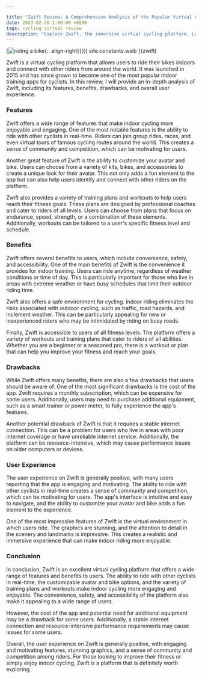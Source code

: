 ```yaml
---

title: "Zwift Review: A Comprehensive Analysis of the Popular Virtual Cycling Platform"
date: 2023-02-20 1:00:00 +0200
tags: cycling virtual review
description: "Explore Zwift, the immersive virtual cycling platform. Learn about its features, benefits, and drawbacks in our comprehensive review."
---
```

[![riding a bike](https://i.imgur.com/GBg6PWet.png){: .align-right}]({{ site.constants.wsib }}zwift)

Zwift is a virtual cycling platform that allows users to ride their bikes indoors and connect with other riders from around the world. It was launched in 2015 and has since grown to become one of the most popular indoor training apps for cyclists. In this review, I will provide an in-depth analysis of Zwift, including its features, benefits, drawbacks, and overall user experience.

### Features

Zwift offers a wide range of features that make indoor cycling more enjoyable and engaging. One of the most notable features is the ability to ride with other cyclists in real-time. Riders can join group rides, races, and even virtual tours of famous cycling routes around the world. This creates a sense of community and competition, which can be motivating for users.

Another great feature of Zwift is the ability to customize your avatar and bike. Users can choose from a variety of kits, bikes, and accessories to create a unique look for their avatar. This not only adds a fun element to the app but can also help users identify and connect with other riders on the platform.

Zwift also provides a variety of training plans and workouts to help users reach their fitness goals. These plans are designed by professional coaches and cater to riders of all levels. Users can choose from plans that focus on endurance, speed, strength, or a combination of these elements. Additionally, workouts can be tailored to a user's specific fitness level and schedule.

### Benefits

Zwift offers several benefits to users, which include convenience, safety, and accessibility. One of the main benefits of Zwift is the convenience it provides for indoor training. Users can ride anytime, regardless of weather conditions or time of day. This is particularly important for those who live in areas with extreme weather or have busy schedules that limit their outdoor riding time.

Zwift also offers a safe environment for cycling. Indoor riding eliminates the risks associated with outdoor cycling, such as traffic, road hazards, and inclement weather. This can be particularly appealing for new or inexperienced riders who may be intimidated by riding on busy roads.

Finally, Zwift is accessible to users of all fitness levels. The platform offers a variety of workouts and training plans that cater to riders of all abilities. Whether you are a beginner or a seasoned pro, there is a workout or plan that can help you improve your fitness and reach your goals.

### Drawbacks

While Zwift offers many benefits, there are also a few drawbacks that users should be aware of. One of the most significant drawbacks is the cost of the app. Zwift requires a monthly subscription, which can be expensive for some users. Additionally, users may need to purchase additional equipment, such as a smart trainer or power meter, to fully experience the app's features.

Another potential drawback of Zwift is that it requires a stable internet connection. This can be a problem for users who live in areas with poor internet coverage or have unreliable internet service. Additionally, the platform can be resource-intensive, which may cause performance issues on older computers or devices.

### User Experience

The user experience on Zwift is generally positive, with many users reporting that the app is engaging and motivating. The ability to ride with other cyclists in real-time creates a sense of community and competition, which can be motivating for users. The app's interface is intuitive and easy to navigate, and the ability to customize your avatar and bike adds a fun element to the experience.

One of the most impressive features of Zwift is the virtual environment in which users ride. The graphics are stunning, and the attention to detail in the scenery and landmarks is impressive. This creates a realistic and immersive experience that can make indoor riding more enjoyable.

### Conclusion

In conclusion, Zwift is an excellent virtual cycling platform that offers a wide range of features and benefits to users. The ability to ride with other cyclists in real-time, the customizable avatar and bike options, and the variety of training plans and workouts make indoor cycling more engaging and enjoyable. The convenience, safety, and accessibility of the platform also make it appealing to a wide range of users.

However, the cost of the app and potential need for additional equipment may be a drawback for some users. Additionally, a stable internet connection and resource-intensive performance requirements may cause issues for some users.

Overall, the user experience on Zwift is generally positive, with engaging and motivating features, stunning graphics, and a sense of community and competition among riders. For those looking to improve their fitness or simply enjoy indoor cycling, Zwift is a platform that is definitely worth exploring.
